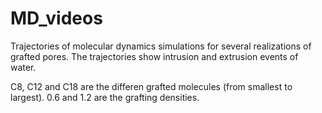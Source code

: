 # MD_videos
Trajectories of molecular dynamics simulations for several realizations of grafted pores.
The trajectories show intrusion and extrusion events of water.

C8, C12 and C18 are the differen grafted molecules (from smallest to largest).
0.6 and 1.2 are the grafting densities.
